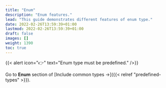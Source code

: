 ```yaml
---
title: "Enum"
description: "Enum features."
lead: "This guide demonstrates different features of enum type."
date: 2022-02-26T13:59:39+01:00
lastmod: 2022-02-26T13:59:39+01:00
draft: false
images: []
weight: 1390
toc: true
---
```


{{< alert icon="👉" text="Enum type must be predefined." />}}

Go to **Enum** section of [Include common types →]({{< relref "predefined-types" >}}).
